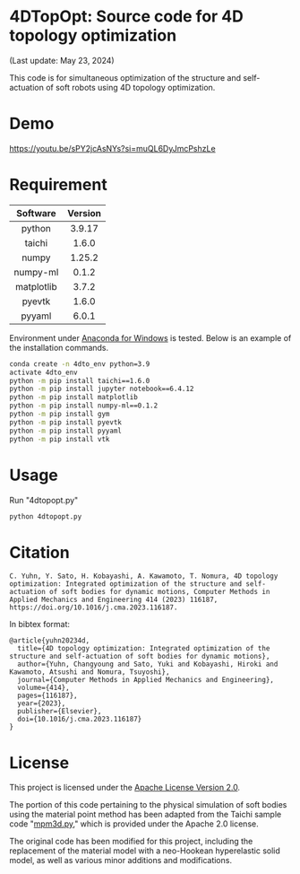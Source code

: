 # 4DTopOpt: Source code for 4D topology optimization 

(Last update: May 23, 2024)

This code is for simultaneous optimization of the structure and self-actuation of soft robots using 4D topology optimization.

# Demo

https://youtu.be/sPY2jcAsNYs?si=muQL6DyJmcPshzLe

# Requirement

| Software  | Version |
| :---: | :---: |
| python  | 3.9.17  |
| taichi  | 1.6.0 |
| numpy  | 1.25.2 |
| numpy-ml  | 0.1.2 |
| matplotlib  | 3.7.2 |
| pyevtk  | 1.6.0 |
| pyyaml  | 6.0.1 |

Environment under [Anaconda for Windows](https://www.anaconda.com/distribution/) is tested.
Below is an example of the installation commands.

```bash
conda create -n 4dto_env python=3.9
activate 4dto_env
python -m pip install taichi==1.6.0
python -m pip install jupyter notebook==6.4.12
python -m pip install matplotlib
python -m pip install numpy-ml==0.1.2
python -m pip install gym
python -m pip install pyevtk
python -m pip install pyyaml
python -m pip install vtk
```

# Usage

Run "4dtopopt.py"

```bash
python 4dtopopt.py
```

# Citation

```
C. Yuhn, Y. Sato, H. Kobayashi, A. Kawamoto, T. Nomura, 4D topology optimization: Integrated optimization of the structure and self-actuation of soft bodies for dynamic motions, Computer Methods in Applied Mechanics and Engineering 414 (2023) 116187, https://doi.org/10.1016/j.cma.2023.116187.
```

In bibtex format:

```
@article{yuhn20234d,
  title={4D topology optimization: Integrated optimization of the structure and self-actuation of soft bodies for dynamic motions},
  author={Yuhn, Changyoung and Sato, Yuki and Kobayashi, Hiroki and Kawamoto, Atsushi and Nomura, Tsuyoshi},
  journal={Computer Methods in Applied Mechanics and Engineering},
  volume={414},
  pages={116187},
  year={2023},
  publisher={Elsevier},
  doi={10.1016/j.cma.2023.116187}
}
```

# License

This project is licensed under the [Apache License Version 2.0](http://www.apache.org/licenses/LICENSE-2.0).

The portion of this code pertaining to the physical simulation of soft bodies using the material point method has been adapted from the Taichi sample code "[mpm3d.py](https://github.com/taichi-dev/taichi/blob/master/python/taichi/examples/simulation/mpm3d.py)," which is provided under the Apache 2.0 license.

The original code has been modified for this project, including the replacement of the material model with a neo-Hookean hyperelastic solid model, as well as various minor additions and modifications.
